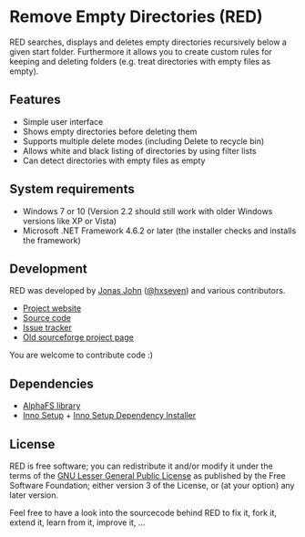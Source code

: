 Remove Empty Directories (RED)
==============================

RED searches, displays and deletes empty directories recursively below a given start folder.
Furthermore it allows you to create custom rules for keeping and deleting folders (e.g. treat
directories with empty files as empty).


## Features

- Simple user interface
- Shows empty directories before deleting them
- Supports multiple delete modes (including Delete to recycle bin)
- Allows white and black listing of directories by using filter lists
- Can detect directories with empty files as empty


## System requirements

- Windows 7 or 10 (Version 2.2 should still work with older Windows versions like XP or Vista)
- Microsoft .NET Framework 4.6.2 or later (the installer checks and installs the framework)


## Development

RED was developed by [Jonas John](http://www.jonasjohn.de/) ([@hxseven](http://twitter.com/hxseven)) and various contributors.

* [Project website](http://www.jonasjohn.de/red.htm)
* [Source code](https://github.com/hxseven/Remove-Empty-Directories)
* [Issue tracker](https://github.com/hxseven/Remove-Empty-Directories/issues)
* [Old sourceforge project page](http://sourceforge.net/projects/rem-empty-dir/)

You are welcome to contribute code :)


## Dependencies

- [AlphaFS library](https://github.com/alphaleonis/AlphaFS)
- [Inno Setup](https://jrsoftware.org/isinfo.php) + [Inno Setup Dependency Installer](https://github.com/DomGries/InnoDependencyInstaller)


## License

RED is free software; you can redistribute it and/or modify it under the terms of the
[GNU Lesser General Public License](http://www.gnu.org/licenses/lgpl.html) as published
by the Free Software Foundation; either version 3 of the License, or (at your option) any
later version.

Feel free to have a look into the sourcecode behind RED to fix it, fork it, extend it,
learn from it, improve it, ...